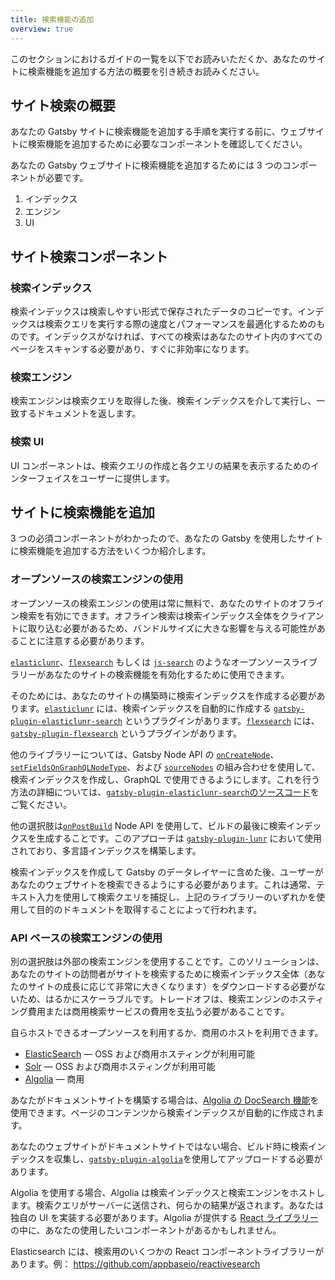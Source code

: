 ```yaml
---
title: 検索機能の追加
overview: true
---
```


このセクションにおけるガイドの一覧を以下でお読みいただくか、あなたのサイトに検索機能を追加する方法の概要を引き続きお読みください。

<GuideList slug={props.slug} />

## サイト検索の概要

あなたの Gatsby サイトに検索機能を追加する手順を実行する前に、ウェブサイトに検索機能を追加するために必要なコンポーネントを確認してください。

あなたの Gatsby ウェブサイトに検索機能を追加するためには 3 つのコンポーネントが必要です。

1.  インデックス
2.  エンジン
3.  UI

## サイト検索コンポーネント

### 検索インデックス

検索インデックスは検索しやすい形式で保存されたデータのコピーです。インデックスは検索クエリを実行する際の速度とパフォーマンスを最適化するためのものです。インデックスがなければ、すべての検索はあなたのサイト内のすべてのページをスキャンする必要があり、すぐに非効率になります。

### 検索エンジン

検索エンジンは検索クエリを取得した後、検索インデックスを介して実行し、一致するドキュメントを返します。

### 検索 UI

UI コンポーネントは、検索クエリの作成と各クエリの結果を表示するためのインターフェイスをユーザーに提供します。

## サイトに検索機能を追加

3 つの必須コンポーネントがわかったので、あなたの Gatsby を使用したサイトに検索機能を追加する方法をいくつか紹介します。

### オープンソースの検索エンジンの使用

オープンソースの検索エンジンの使用は常に無料で、あなたのサイトのオフライン検索を有効にできます。オフライン検索は検索インデックス全体をクライアントに取り込む必要があるため、バンドルサイズに大きな影響を与える可能性があることに注意する必要があります。

[`elasticlunr`](https://www.npmjs.com/package/elasticlunr)、[`flexsearch`](https://github.com/nextapps-de/flexsearch) もしくは [`js-search`](https://github.com/bvaughn/js-search) のようなオープンソースライブラリーがあなたのサイトの検索機能を有効化するために使用できます。

そのためには、あなたのサイトの構築時に検索インデックスを作成する必要があります。[`elasticlunr`](https://www.npmjs.com/package/elasticlunr) には、検索インデックスを自動的に作成する [`gatsby-plugin-elasticlunr-search`](https://github.com/gatsby-contrib/gatsby-plugin-elasticlunr-search) というプラグインがあります。[`flexsearch`](https://github.com/nextapps-de/flexsearch) には、[`gatsby-plugin-flexsearch`](https://github.com/tmsss/gatsby-plugin-flexsearch) というプラグインがあります。

他のライブラリーについては、Gatsby Node API の [`onCreateNode`](/docs/node-apis/#onCreateNode)、[`setFieldsOnGraphQLNodeType`](/docs/node-apis/#setFieldsOnGraphQLNodeType)、および [`sourceNodes`](/docs/node-apis/#sourceNodes) の組み合わせを使用して、検索インデックスを作成し、GraphQL で使用できるようにします。これを行う方法の詳細については、[`gatsby-plugin-elasticlunr-search`のソースコード](https://github.com/gatsby-contrib/gatsby-plugin-elasticlunr-search/blob/master/src/gatsby-node.js#L96-L131)をご覧ください。

他の選択肢は[`onPostBuild`](/docs/node-apis/#onPostBuild) Node API を使用して、ビルドの最後に検索インデックスを生成することです。このアプローチは [`gatsby-plugin-lunr`](https://github.com/humanseelabs/gatsby-plugin-lunr) において使用されており、多言語インデックスを構築します。

検索インデックスを作成して Gatsby のデータレイヤーに含めた後、ユーザーがあなたのウェブサイトを検索できるようにする必要があります。これは通常、テキスト入力を使用して検索クエリを捕捉し、上記のライブラリーのいずれかを使用して目的のドキュメントを取得することによって行われます。

### API ベースの検索エンジンの使用

別の選択肢は外部の検索エンジンを使用することです。このソリューションは、あなたのサイトの訪問者がサイトを検索するために検索インデックス全体（あなたのサイトの成長に応じて非常に大きくなります）をダウンロードする必要がないため、はるかにスケーラブルです。トレードオフは、検索エンジンのホスティング費用または商用検索サービスの費用を支払う必要があることです。

自らホストできるオープンソースを利用するか、商用のホストを利用できます。

- [ElasticSearch](https://www.elastic.co/products/elasticsearch) — OSS および商用ホスティングが利用可能
- [Solr](http://lucene.apache.org/solr/) — OSS および商用ホスティングが利用可能
- [Algolia](https://www.algolia.com/) — 商用

あなたがドキュメントサイトを構築する場合は、[Algolia の DocSearch 機能](https://community.algolia.com/docsearch/)を使用できます。ページのコンテンツから検索インデックスが自動的に作成されます。

あなたのウェブサイトがドキュメントサイトではない場合、ビルド時に検索インデックスを収集し、[`gatsby-plugin-algolia`](https://github.com/algolia/gatsby-plugin-algolia)を使用してアップロードする必要があります。

Algolia を使用する場合、Algolia は検索インデックスと検索エンジンをホストします。検索クエリがサーバーに送信され、何らかの結果が返されます。あなたは独自の UI を実装する必要があります。Algolia が提供する [React ライブラリー](https://github.com/algolia/react-instantsearch)の中に、あなたの使用したいコンポーネントがあるかもしれません。

Elasticsearch には、検索用のいくつかの React コンポーネントライブラリーがあります。例： https://github.com/appbaseio/reactivesearch
